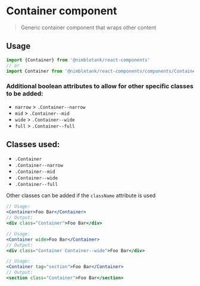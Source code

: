 # Container component
> Generic container component that wraps other content

## Usage
```js
import {Container} from '@nimbletank/react-components'
// or
import Container from '@nimbletank/react-components/components/Container'
```

### Additional boolean attributes to allow for other specific classes to be added:
* `narrow` > `.Container--narrow`
* `mid` > `.Container--mid`
* `wide` > `.Container--wide`
* `full` > `.Container--full`

## Classes used:
* `.Container`
* `.Container--narrow`
* `.Container--mid`
* `.Container--wide`
* `.Container--full`

Other classes can be added if the `className` attribute is used

```jsx
// Usage:
<Container>Foo Bar</Container>
// Output:
<div class="Container">Foo Bar</div>

// Usage:
<Container wide>Foo Bar</Container>
// Output:
<div class="Container Container--wide">Foo Bar</div>

// Usage:
<Container tag="section">Foo Bar</Container>
// Output:
<section class="Container">Foo Bar</section>
```
